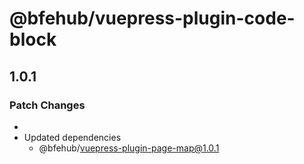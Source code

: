 # @bfehub/vuepress-plugin-code-block

## 1.0.1

### Patch Changes

-
- Updated dependencies
  - @bfehub/vuepress-plugin-page-map@1.0.1
